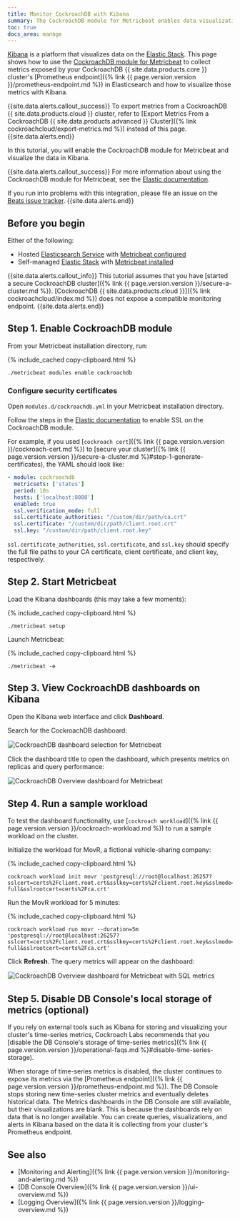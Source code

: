 ```yaml
---
title: Monitor CockroachDB with Kibana
summary: The CockroachDB module for Metricbeat enables data visualization of CockroachDB metrics with Kibana.
toc: true
docs_area: manage
---
```


[Kibana](https://www.elastic.co/kibana/) is a platform that visualizes data on the [Elastic Stack](https://www.elastic.co/elastic-stack/). This page shows how to use the [CockroachDB module for Metricbeat](https://www.elastic.co/guide/en/beats/metricbeat/current/metricbeat-module-cockroachdb.html) to collect metrics exposed by your CockroachDB {{ site.data.products.core }} cluster's [Prometheus endpoint]({% link {{ page.version.version }}/prometheus-endpoint.md %}) in Elasticsearch and how to visualize those metrics with Kibana.

{{site.data.alerts.callout_success}}
To export metrics from a CockroachDB {{ site.data.products.cloud }} cluster, refer to [Export Metrics From a CockroachDB {{ site.data.products.advanced }} Cluster]({% link cockroachcloud/export-metrics.md %}) instead of this page.
{{site.data.alerts.end}}

In this tutorial, you will enable the CockroachDB module for Metricbeat and visualize the data in Kibana.

{{site.data.alerts.callout_success}}
For more information about using the CockroachDB module for Metricbeat, see the [Elastic documentation](https://www.elastic.co/guide/en/beats/metricbeat/current/metricbeat-module-cockroachdb.html).

If you run into problems with this integration, please file an issue on the [Beats issue tracker](https://github.com/elastic/beats).
{{site.data.alerts.end}}

## Before you begin

Either of the following:

- Hosted [Elasticsearch Service](https://www.elastic.co/guide/en/kibana/current/get-started.html#set-up-on-cloud) with [Metricbeat configured](https://www.elastic.co/guide/en/beats/metricbeat/current/configure-cloud-id.html)
- Self-managed [Elastic Stack](https://www.elastic.co/guide/en/elastic-stack-get-started/current/get-started-elastic-stack.html) with [Metricbeat installed](https://www.elastic.co/guide/en/beats/metricbeat/7.13/metricbeat-installation-configuration.html)

{{site.data.alerts.callout_info}}
This tutorial assumes that you have [started a secure CockroachDB cluster]({% link {{ page.version.version }}/secure-a-cluster.md %}). [CockroachDB {{ site.data.products.cloud }}]({% link cockroachcloud/index.md %}) does not expose a compatible monitoring endpoint.
{{site.data.alerts.end}}

## Step 1. Enable CockroachDB module

From your Metricbeat installation directory, run:

{% include_cached copy-clipboard.html %}
~~~ shell
./metricbeat modules enable cockroachdb
~~~

### Configure security certificates

Open `modules.d/cockroachdb.yml` in your Metricbeat installation directory.

Follow the steps in the [Elastic documentation](https://www.elastic.co/guide/en/beats/metricbeat/current/configuration-ssl.html) to enable SSL on the CockroachDB module.

For example, if you used [`cockroach cert`]({% link {{ page.version.version }}/cockroach-cert.md %}) to [secure your cluster]({% link {{ page.version.version }}/secure-a-cluster.md %}#step-1-generate-certificates), the YAML should look like:

~~~ yaml
- module: cockroachdb
  metricsets: ['status']
  period: 10s
  hosts: ['localhost:8080']
  enabled: true
  ssl.verification_mode: full
  ssl.certificate_authorities: "/custom/dir/path/ca.crt"
  ssl.certificate: "/custom/dir/path/client.root.crt"
  ssl.key: "/custom/dir/path/client.root.key"
~~~

`ssl.certificate_authorities`, `ssl.certificate`, and `ssl.key` should specify the full file paths to your CA certificate, client certificate, and client key, respectively.

## Step 2. Start Metricbeat

Load the Kibana dashboards (this may take a few moments):

{% include_cached copy-clipboard.html %}
~~~ shell
./metricbeat setup
~~~

Launch Metricbeat:

{% include_cached copy-clipboard.html %}
~~~ shell
./metricbeat -e
~~~

## Step 3. View CockroachDB dashboards on Kibana

Open the Kibana web interface and click **Dashboard**.

Search for the CockroachDB dashboard:

<img src="{{ 'images/v24.2/kibana-crdb-dashboard-selection.png' | relative_url }}" alt="CockroachDB dashboard selection for Metricbeat" style="border:1px solid #eee;max-width:100%" />

Click the dashboard title to open the dashboard, which presents metrics on replicas and query performance:

<img src="{{ 'images/v24.2/kibana-crdb-dashboard.png' | relative_url }}" alt="CockroachDB Overview dashboard for Metricbeat" style="border:1px solid #eee;max-width:100%" />

## Step 4. Run a sample workload

To test the dashboard functionality, use [`cockroach workload`]({% link {{ page.version.version }}/cockroach-workload.md %}) to run a sample workload on the cluster.

Initialize the workload for MovR, a fictional vehicle-sharing company:

{% include_cached copy-clipboard.html %}
~~~ shell
cockroach workload init movr 'postgresql://root@localhost:26257?sslcert=certs%2Fclient.root.crt&sslkey=certs%2Fclient.root.key&sslmode=verify-full&sslrootcert=certs%2Fca.crt'
~~~

Run the MovR workload for 5 minutes:

{% include_cached copy-clipboard.html %}
~~~ shell
cockroach workload run movr --duration=5m 'postgresql://root@localhost:26257?sslcert=certs%2Fclient.root.crt&sslkey=certs%2Fclient.root.key&sslmode=verify-full&sslrootcert=certs%2Fca.crt'
~~~

Click **Refresh**. The query metrics will appear on the dashboard:

<img src="{{ 'images/v24.2/kibana-crdb-dashboard-sql.png' | relative_url }}" alt="CockroachDB Overview dashboard for Metricbeat with SQL metrics" style="border:1px solid #eee;max-width:100%" />

## Step 5. Disable DB Console's local storage of metrics (optional)

If you rely on external tools such as Kibana for storing and visualizing your cluster's time-series metrics, Cockroach Labs recommends that you [disable the DB Console's storage of time-series metrics]({% link {{ page.version.version }}/operational-faqs.md %}#disable-time-series-storage).

When storage of time-series metrics is disabled, the cluster continues to expose its metrics via the [Prometheus endpoint]({% link {{ page.version.version }}/prometheus-endpoint.md %}). The DB Console stops storing new time-series cluster metrics and eventually deletes historical data. The Metrics dashboards in the DB Console are still available, but their visualizations are blank. This is because the dashboards rely on data that is no longer available. You can create queries, visualizations, and alerts in Kibana based on the data it is collecting from your cluster's Prometheus endpoint.

## See also

- [Monitoring and Alerting]({% link {{ page.version.version }}/monitoring-and-alerting.md %})
- [DB Console Overview]({% link {{ page.version.version }}/ui-overview.md %})
- [Logging Overview]({% link {{ page.version.version }}/logging-overview.md %})
